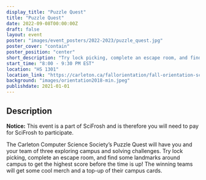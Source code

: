 ```yaml
---
display_title: "Puzzle Quest"
title: "Puzzle Quest"
date: 2022-09-08T00:00:00Z
draft: false
layout: event
poster: "images/event_posters/2022-2023/puzzle_quest.jpg"
poster_cover: "contain"
poster_position: "center"
short_description: "Try lock picking, complete an escape room, and find some landmarks around campus to get the highest score before the time is up!"
start_time: "8:00 - 9:30 PM EST"
location: "HS 1301"
location_link: "https://carleton.ca/fallorientation/fall-orientation-schedule-scifrosh/#slideme-thursday-september-8"
background: "images/orientation2018-min.jpeg"
publishdate: 2021-01-01
---
```


## Description

**Notice:** This event is a part of SciFrosh and is therefore you will need to pay for SciFrosh to participate.

The Carleton Computer Science Society’s Puzzle Quest will have you and your team of three exploring campus and solving challenges. Try lock picking, complete an escape room, and find some landmarks around campus to get the highest score before the time is up! The winning teams will get some cool merch and a top-up of their campus cards.